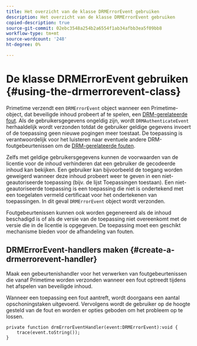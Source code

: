 ```yaml
---
title: Het overzicht van de klasse DRMErrorEvent gebruiken
description: Het overzicht van de klasse DRMErrorEvent gebruiken
copied-description: true
source-git-commit: 02ebc3548a254b2a6554f1ab34afbb3ea5f09bb8
workflow-type: tm+mt
source-wordcount: '248'
ht-degree: 0%

---
```


# De klasse DRMErrorEvent gebruiken {#using-the-drmerrorevent-class}

Primetime verzendt een `DRMErrorEvent` object wanneer een Primetime-object, dat beveiligde inhoud probeert af te spelen, een [DRM-gerelateerde fout](https://help.adobe.com/en_US/primetime/drm/index.html#reference-DRM_Client_Error_Messages). Als de gebruikersgegevens ongeldig zijn, wordt `DRMAuthenticateEvent` herhaaldelijk wordt verzonden totdat de gebruiker geldige gegevens invoert of de toepassing geen nieuwe pogingen meer toestaat. De toepassing is verantwoordelijk voor het luisteren naar eventuele andere DRM-foutgebeurtenissen om de [DRM-gerelateerde fouten](https://help.adobe.com/en_US/primetime/drm/index.html#reference-DRM_Client_Error_Messages).

Zelfs met geldige gebruikersgegevens kunnen de voorwaarden van de licentie voor de inhoud verhinderen dat een gebruiker de gecodeerde inhoud kan bekijken. Een gebruiker kan bijvoorbeeld de toegang worden geweigerd wanneer deze inhoud probeert weer te geven in een niet-geautoriseerde toepassing (bijv. de lijst Toepassingen toestaan). Een niet-geautoriseerde toepassing is een toepassing die niet is ondertekend met een toegelaten vermeld certificaat voor het ondertekenen van toepassingen. In dit geval `DRMErrorEvent` object wordt verzonden.

Foutgebeurtenissen kunnen ook worden gegenereerd als de inhoud beschadigd is of als de versie van de toepassing niet overeenkomt met de versie die in de licentie is opgegeven. De toepassing moet een geschikt mechanisme bieden voor de afhandeling van fouten.

## DRMErrorEvent-handlers maken {#create-a-drmerrorevent-handler}

Maak een gebeurtenishandler voor het verwerken van foutgebeurtenissen die vanaf Primetime worden verzonden wanneer een fout optreedt tijdens het afspelen van beveiligde inhoud.

Wanneer een toepassing een fout aantreft, wordt doorgaans een aantal opschoningstaken uitgevoerd. Vervolgens wordt de gebruiker op de hoogte gesteld van de fout en worden er opties geboden om het probleem op te lossen.

```
private function drmErrorEventHandler(event:DRMErrorEvent):void {  
    trace(event.toString());  
} 
```

